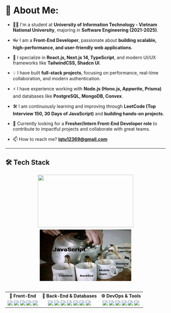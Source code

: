 # 💫 About Me:

-   👨‍💻 I'm a student at **University of Information Technology - Vietnam National University**, majoring in **Software Engineering (2021-2025)**.

-   👓 I am a **Front-End Developer**, passionate about **building scalable, high-performance, and user-friendly web applications**.

-   🌱 I specialize in **React.js, Next.js 14, TypeScript**, and modern UI/UX frameworks like **TailwindCSS, Shadcn UI**.

-   💡 I have built **full-stack projects**, focusing on performance, real-time collaboration, and modern authentication.

-   ⚡ I have experience working with **Node.js (Hono.js, Appwrite, Prisma)** and databases like **PostgreSQL, MongoDB, Convex**.

-   🛠 I am continuously learning and improving through **LeetCode (Top Interview 150, 30 Days of JavaScript)** and **building hands-on projects**.

-   🚀 Currently looking for a **Fresher/Intern Front-End Developer role** to contribute to impactful projects and collaborate with great teams.

-   📫 How to reach me? **lqtu12369@gmail.com**

---

## 🛠 **Tech Stack**

<div width="100%">

<div align="center">
  &nbsp;&nbsp;&nbsp;<img src="https://github-readme-stats.vercel.app/api/top-langs?username=blueWhale1202&show_icons=true&locale=en&layout=compact&theme=onedark" height="165" width="300">
  &nbsp;&nbsp;<img src="./javascript.jpg" height="165" width="300">
</div>

<br />
<table>
<tr>
<th>🎨 Front-End</th>
<th>💾 Back-End & Databases</th>
<th>⚙️ DevOps & Tools</th>
</tr>

<tr>
<td align="center">
  <img src="https://img.shields.io/badge/-ReactJS-61DAFB?logo=react&logoColor=white&style=for-the-badge"/> 
  <img src="https://img.shields.io/badge/-Next.js-000000?logo=nextdotjs&logoColor=white&style=for-the-badge"/> 
  <img src="https://img.shields.io/badge/-TypeScript-3178C6?logo=typescript&logoColor=white&style=for-the-badge"/> 
  <img src="https://img.shields.io/badge/-TailwindCSS-06B6D4?logo=tailwindcss&logoColor=white&style=for-the-badge"/> 
  <img src="https://img.shields.io/badge/-Shadcn_UI-121212?logo=shadcn&logoColor=white&style=for-the-badge"/>
</td>

<td align="center">
  <img src="https://img.shields.io/badge/-Node.js-339933?logo=node.js&logoColor=white&style=for-the-badge"/> 
  <img src="https://img.shields.io/badge/-Hono.js-ff9900?logo=javascript&logoColor=white&style=for-the-badge"/> 
  <img src="https://img.shields.io/badge/-Appwrite-F02E65?logo=appwrite&logoColor=white&style=for-the-badge"/> 
  <img src="https://img.shields.io/badge/-Prisma-2D3748?logo=prisma&logoColor=white&style=for-the-badge"/> 
  <img src="https://img.shields.io/badge/-PostgreSQL-336791?logo=postgresql&logoColor=white&style=for-the-badge"/> 
  <img src="https://img.shields.io/badge/-MongoDB-47A248?logo=mongodb&logoColor=white&style=for-the-badge"/> 
  <img src="https://img.shields.io/badge/-Convex-000000?logo=convex&logoColor=white&style=for-the-badge"/>
</td>

<td align="center">
  <img src="https://img.shields.io/badge/-Git-F05032?logo=git&logoColor=white&style=for-the-badge"/> 
  <img src="https://img.shields.io/badge/-GitHub-181717?logo=github&logoColor=white&style=for-the-badge"/> 
  <img src="https://img.shields.io/badge/-Docker-2496ED?logo=docker&logoColor=white&style=for-the-badge"/> 
  <img src="https://img.shields.io/badge/-Vercel-000000?logo=vercel&logoColor=white&style=for-the-badge"/> 
  <img src="https://img.shields.io/badge/-Netlify-00C7B7?logo=netlify&logoColor=white&style=for-the-badge"/> 
  <img src="https://img.shields.io/badge/-CI/CD-FF9900?logo=githubactions&logoColor=white&style=for-the-badge"/>
</td>
</tr>
</table>

</div>

